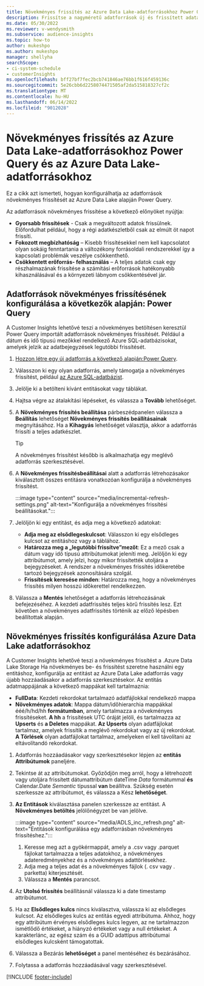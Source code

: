 ```yaml
---
title: Növekményes frissítés az Azure Data Lake-adatforrásokhoz Power Query és az Azure Data Lake-adatforrásokhoz
description: Frissítse a nagyméretű adatforrások új és frissített adatait az Azure Data Lake adatforrásai alapján Power Query vagy Azure Data Lake-adatforrások alapján.
ms.date: 05/30/2022
ms.reviewer: v-wendysmith
ms.subservice: audience-insights
ms.topic: how-to
author: mukeshpo
ms.author: mukeshpo
manager: shellyha
searchScope:
- ci-system-schedule
- customerInsights
ms.openlocfilehash: bff27bf7fec2bcb741846ae76bb1f616f459136c
ms.sourcegitcommit: 5e26cbb6d2258074471505af2da515818327cf2c
ms.translationtype: MT
ms.contentlocale: hu-HU
ms.lasthandoff: 06/14/2022
ms.locfileid: "9012028"
---
```

# <a name="incremental-refresh-for-power-query-and-azure-data-lake-data-sources"></a>Növekményes frissítés az Azure Data Lake-adatforrásokhoz Power Query és az Azure Data Lake-adatforrásokhoz

Ez a cikk azt ismerteti, hogyan konfigurálhatja az adatforrások növekményes frissítését az Azure Data Lake alapján Power Query.

Az adatforrások növekményes frissítése a következő előnyöket nyújtja:

- **Gyorsabb frissítések** - Csak a megváltozott adatok frissülnek. Előfordulhat például, hogy a régi adatkészletből csak az elmúlt öt napot frissíti.
- **Fokozott megbízhatóság** – Kisebb frissítésekkel nem kell kapcsolatot olyan sokáig fenntartania a változékony forrásoldali rendszerekkel így a kapcsolati problémák veszélye csökkenthető.
- **Csökkentett erőforrás- felhasználás** – A teljes adatok csak egy részhalmazának frissítése a számítási erőforrások hatékonyabb kihasználásával és a környezeti lábnyom csökkentésével jár.

## <a name="configure-incremental-refresh-for-data-sources-based-on-power-query"></a>Adatforrások növekményes frissítésének konfigurálása a következők alapján: Power Query

A Customer Insights lehetővé teszi a növekményes betöltésen keresztül Power Query importált adatforrások növekményes frissítését. Például a dátum és idő típusú mezőkkel rendelkező Azure SQL-adatbázisokat, amelyek jelzik az adatbejegyzések legutóbbi frissítését.

1. [Hozzon létre egy új adatforrás a következő alapján:Power Query](connect-power-query.md).

1. Válasszon ki egy olyan adatforrás, amely támogatja a növekményes frissítést, például [az Azure SQL-adatbázist](/power-query/connectors/azuresqldatabase).

1. Jelölje ki a betölteni kívánt entitásokat vagy táblákat.

1. Hajtsa végre az átalakítási lépéseket, és válassza a **Tovább** lehetőséget.

1. A **Növekményes frissítés beállítása** párbeszédpanelen válassza a **Beállítás** lehetőséget **Növekményes frissítés beállításainak** megnyitásához. Ha a **Kihagyás** lehetőséget választja, akkor a adatforrás frissíti a teljes adatkészlet.
   > [!TIP]
   > A növekményes frissítést később is alkalmazhatja egy meglévő adatforrás szerkesztésével.

1. A **Növekményes frissítésbeállításai** alatt a adatforrás létrehozásakor kiválasztott összes entitásra vonatkozóan konfigurálja a növekményes frissítést.

   :::image type="content" source="media/incremental-refresh-settings.png" alt-text="Konfigurálja a növekményes frissítési beállításokat.":::

1. Jelöljön ki egy entitást, és adja meg a következő adatokat:

   - **Adja meg az elsődlegeskulcsot**: Válasszon ki egy elsődleges kulcsot az entitáshoz vagy a táblához.
   - **Határozza meg a „legutóbbi frissítve”mezőt**: Ez a mező csak a dátum vagy idő típusú attribútumokat jeleníti meg. Jelöljön ki egy attribútumot, amely jelzi, hogy mikor frissítették utoljára a bejegyzéseket. A rendszer a növekményes frissítés időkeretébe tartozó bejegyzések azonosítására szolgál.
   - **Frissítések keresése minden**: Határozza meg, hogy a növekményes frissítés milyen hosszú időkerettel rendelkezzen.

1. Válassza a **Mentés** lehetőséget a adatforrás létrehozásának befejezéséhez. A kezdeti adatfrissítés teljes körű frissítés lesz. Ezt követően a növekményes adatfrissítés történik az előző lépésben beállítottak alapján.

## <a name="configure-incremental-refresh-for-azure-data-lake-data-sources"></a>Növekményes frissítés konfigurálása Azure Data Lake adatforrásokhoz

A Customer Insights lehetővé teszi a növekményes frissítést a .Azure Data Lake Storage Ha növekményes be- és frissítést szeretne használni egy entitáshoz, konfigurálja az entitást az Azure Data Lake adatforrás vagy újabb hozzáadásakor a adatforrás szerkesztésekor. Az entitás adatmappájának a következő mappákat kell tartalmaznia:

- **FullData**: Kezdeti rekordokat tartalmazó adatfájlokkal rendelkező mappa
- **Növekményes adatok**: Mappa dátum/időhierarchia mappákkal ééé/h/hd/hh **formátumban**, amely tartalmazza a növekményes frissítéseket. **A hh** a frissítések UTC óráját jelöli, és tartalmazza az **Upserts** és **a Deletes** mappákat. **Az Upserts** olyan adatfájlokat tartalmaz, amelyek frissítik a meglévő rekordokat vagy az új rekordokat. **A Törlések** olyan adatfájlokat tartalmaz, amelyeken el kell távolítani az eltávolítandó rekordokat.

1. Adatforrás hozzáadásakor vagy szerkesztésekor lépjen az **entitás Attribútumok** paneljére.

1. Tekintse át az attribútumokat. Győződjön meg arról, hogy a létrehozott vagy utoljára frissített dátumattribútum dateTime *Data* formátummal **és** Calendar.Date *Semantic* típussal **van** beállítva. Szükség esetén szerkessze az attribútumot, és válassza a Kész **lehetőséget**.

1. **Az Entitások** kiválasztása panelen szerkessze az entitást. A **Növekményes betöltés** jelölőnégyzet be van jelölve.

   :::image type="content" source="media/ADLS_inc_refresh.png" alt-text="Entitások konfigurálása egy adatforrásban növekményes frissítéshez.":::

   1. Keresse meg azt a gyökérmappát, amely a .csv vagy .parquet fájlokat tartalmazza a teljes adatokhoz, a növekményes adateredményekhez és a növekményes adattörlésekhez.
   1. Adja meg a teljes adat és a növekményes fájlok (\. csv vagy \. parketta) kiterjesztését.
   1. Válassza a **Mentés** parancsot.

1. Az **Utolsó frissítés** beállításnál válassza ki a date timestamp attribútumot.

1. Ha az **Elsődleges kulcs** nincs kiválasztva, válassza ki az elsődleges kulcsot. Az elsődleges kulcs az entitás egyedi attribútuma. Ahhoz, hogy egy attribútum érvényes elsődleges kulcs legyen, az ne tartalmazzon ismétlődő értékeket, a hiányzó értékeket vagy a null értékeket. A karakterlánc, az egész szám és a GUID adattípus attribútumai elsődleges kulcsként támogatottak.

1. Válassza a Bezárás **lehetőséget** a panel mentéséhez és bezárásához.

1. Folytassa a adatforrás hozzáadásával vagy szerkesztésével.

[!INCLUDE [footer-include](includes/footer-banner.md)]
